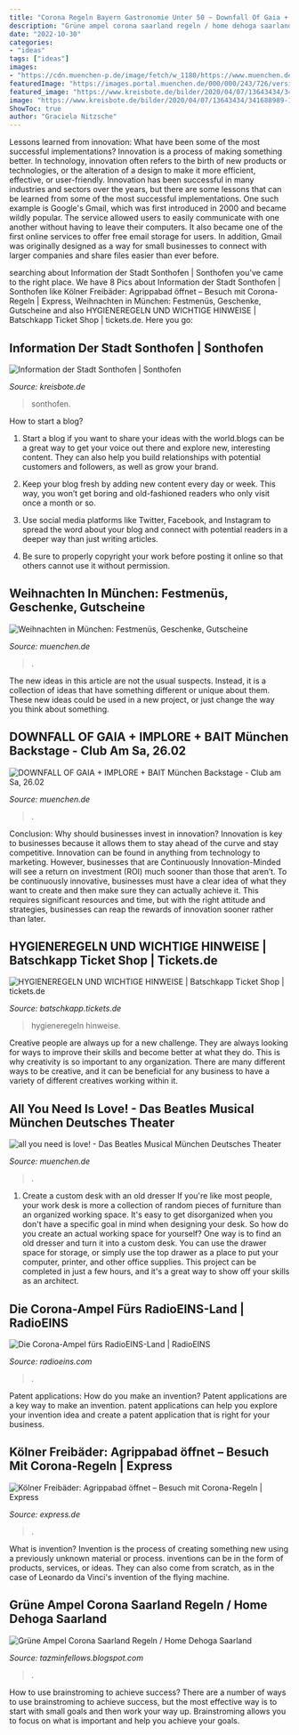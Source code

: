 ```yaml
---
title: "Corona Regeln Bayern Gastronomie Unter 50 ~ Downfall Of Gaia + Implore + Bait München Backstage"
description: "Grüne ampel corona saarland regeln / home dehoga saarland"
date: "2022-10-30"
categories:
- "ideas"
tags: ["ideas"]
images:
- "https://cdn.muenchen-p.de/image/fetch/w_1180/https://www.muenchen.de/media/aktuell-2020/lichterspiele/20201128-christbaum2020-hp-anettegoettlicher-1283.jpg"
featuredImage: "https://images.portal.muenchen.de/000/000/243/726/versions/1606397514_605dbed88f7bf_653x269_605dbed989bed.png"
featured_image: "https://www.kreisbote.de/bilder/2020/04/07/13643434/341688989-1280px-sonthofen_ordensburg_2-6ef.jpg"
image: "https://www.kreisbote.de/bilder/2020/04/07/13643434/341688989-1280px-sonthofen_ordensburg_2-6ef.jpg"
ShowToc: true
author: "Graciela Nitzsche"
---
```



Lessons learned from innovation: What have been some of the most successful implementations?
Innovation is a process of making something better. In technology, innovation often refers to the birth of new products or technologies, or the alteration of a design to make it more efficient, effective, or user-friendly. Innovation has been successful in many industries and sectors over the years, but there are some lessons that can be learned from some of the most successful implementations.
One such example is Google's Gmail, which was first introduced in 2000 and became wildly popular. The service allowed users to easily communicate with one another without having to leave their computers. It also became one of the first online services to offer free email storage for users. In addition, Gmail was originally designed as a way for small businesses to connect with larger companies and share files easier than ever before.

	

		
searching about Information der Stadt Sonthofen | Sonthofen you've came to the right place. We have 8 Pics about Information der Stadt Sonthofen | Sonthofen like Kölner Freibäder: Agrippabad öffnet – Besuch mit Corona-Regeln | Express, Weihnachten in München: Festmenüs, Geschenke, Gutscheine and also HYGIENEREGELN UND WICHTIGE HINWEISE | Batschkapp Ticket Shop | tickets.de. Here you go:
		
    
## Information Der Stadt Sonthofen | Sonthofen

<img loading=lazy src="https://www.kreisbote.de/bilder/2020/04/07/13643434/341688989-1280px-sonthofen_ordensburg_2-6ef.jpg" onerror="this.onerror=null;this.src='https://tse1.mm.bing.net/th?id=OIP.XvI0YTogQkX0LBmNE3U0TQHaEK&amp;pid=15.1';" alt="Information der Stadt Sonthofen | Sonthofen">

_Source: kreisbote.de_

>sonthofen. 

	

How to start a blog?
1. Start a blog if you want to share your ideas with the world.blogs can be a great way to get your voice out there and explore new, interesting content. They can also help you build relationships with potential customers and followers, as well as grow your brand.
2. Keep your blog fresh by adding new content every day or week. This way, you won’t get boring and old-fashioned readers who only visit once a month or so.

3. Use social media platforms like Twitter, Facebook, and Instagram to spread the word about your blog and connect with potential readers in a deeper way than just writing articles.

4. Be sure to properly copyright your work before posting it online so that others cannot use it without permission.

    
## Weihnachten In München: Festmenüs, Geschenke, Gutscheine

<img loading=lazy src="https://cdn.muenchen-p.de/image/fetch/w_1180/https://www.muenchen.de/media/aktuell-2020/lichterspiele/20201128-christbaum2020-hp-anettegoettlicher-1283.jpg" onerror="this.onerror=null;this.src='https://tse3.mm.bing.net/th?id=OIP.xtVtfhwtT9Hql8Yr5EMTEgHaCx&amp;pid=15.1';" alt="Weihnachten in München: Festmenüs, Geschenke, Gutscheine">

_Source: muenchen.de_

>. 

	

The new ideas in this article are not the usual suspects. Instead, it is a collection of ideas that have something different or unique about them. These new ideas could be used in a new project, or just change the way you think about something.

    
## DOWNFALL OF GAIA + IMPLORE + BAIT München Backstage - Club Am Sa, 26.02

<img loading=lazy src="https://images.portal.muenchen.de/000/000/243/726/versions/1606397514_605dbed88f7bf_653x269_605dbed989bed.png" onerror="this.onerror=null;this.src='https://tse3.mm.bing.net/th?id=OIP.sdpJxZdgNoHvNqdN4ENR5gHaDD&amp;pid=15.1';" alt="DOWNFALL OF GAIA + IMPLORE + BAIT München Backstage - Club am Sa, 26.02">

_Source: muenchen.de_

>. 

	

Conclusion: Why should businesses invest in innovation?
Innovation is key to businesses because it allows them to stay ahead of the curve and stay competitive. Innovation can be found in anything from technology to marketing. However, businesses that are Continuously Innovation-Minded will see a return on investment (ROI) much sooner than those that aren’t. To be continuously innovative, businesses must have a clear idea of what they want to create and then make sure they can actually achieve it. This requires significant resources and time, but with the right attitude and strategies, businesses can reap the rewards of innovation sooner rather than later.

    
## HYGIENEREGELN UND WICHTIGE HINWEISE | Batschkapp Ticket Shop | Tickets.de

<img loading=lazy src="https://media.tickets.de/blogs/fb69e63b-cc41-4713-b737-b3f6eb8d535e/e792b81c-8631-4ffd-b54e-a77bf4d30103.png" onerror="this.onerror=null;this.src='https://tse3.mm.bing.net/th?id=OIP.mb-bJi8WIxfOlJ11YPh8PQHaKe&amp;pid=15.1';" alt="HYGIENEREGELN UND WICHTIGE HINWEISE | Batschkapp Ticket Shop | tickets.de">

_Source: batschkapp.tickets.de_

>hygieneregeln hinweise. 

	

Creative people are always up for a new challenge. They are always looking for ways to improve their skills and become better at what they do. This is why creativity is so important to any organization. There are many different ways to be creative, and it can be beneficial for any business to have a variety of different creatives working within it.

    
## All You Need Is Love! - Das Beatles Musical München Deutsches Theater

<img loading=lazy src="https://images.portal.muenchen.de/000/000/243/726/versions/comedy_605df5b648718_486x269_605df5b73ef79.png" onerror="this.onerror=null;this.src='https://tse4.mm.bing.net/th?id=OIP.fbXv2YXj5W_DSZdkxrKJMwHaEG&amp;pid=15.1';" alt="all you need is love! - Das Beatles Musical München Deutsches Theater">

_Source: muenchen.de_

>. 

	

1. Create a custom desk with an old dresser
If you're like most people, your work desk is more a collection of random pieces of furniture than an organized working space. It's easy to get disorganized when you don't have a specific goal in mind when designing your desk. So how do you create an actual working space for yourself? One way is to find an old dresser and turn it into a custom desk. You can use the drawer space for storage, or simply use the top drawer as a place to put your computer, printer, and other office supplies. This project can be completed in just a few hours, and it's a great way to show off your skills as an architect.

    
## Die Corona-Ampel Fürs RadioEINS-Land | RadioEINS

<img loading=lazy src="https://www.radioeins.com/storage/thumbs/960x538c/f:png/r:1603104374/10476568.png" onerror="this.onerror=null;this.src='https://tse4.mm.bing.net/th?id=OIP.rwq6-SjDzSK04AAq3qqAbQHaEJ&amp;pid=15.1';" alt="Die Corona-Ampel fürs RadioEINS-Land | RadioEINS">

_Source: radioeins.com_

>. 

	

Patent applications: How do you make an invention?
Patent applications are a key way to make an invention. patent applications can help you explore your invention idea and create a patent application that is right for your business.

    
## Kölner Freibäder: Agrippabad öffnet – Besuch Mit Corona-Regeln | Express

<img loading=lazy src="https://images.live.dumontnext.de/live_c34d5d28-d078-45b6-a160-506513d856cf.jpg?w=4000&amp;auto=format&amp;q=75&amp;format=auto&amp;s=a9ccfe7b9eadcc49944ae8582e3733bc" onerror="this.onerror=null;this.src='https://tse4.mm.bing.net/th?id=OIP.enFK-Ev-LRouz-Jugm1AvAHaD4&amp;pid=15.1';" alt="Kölner Freibäder: Agrippabad öffnet – Besuch mit Corona-Regeln | Express">

_Source: express.de_

>. 

	

What is invention?
Invention is the process of creating something new using a previously unknown material or process. inventions can be in the form of products, services, or ideas. They can also come from scratch, as in the case of Leonardo da Vinci's invention of the flying machine.

    
## Grüne Ampel Corona Saarland Regeln / Home Dehoga Saarland

<img loading=lazy src="https://lh3.googleusercontent.com/proxy/69rhUCRh886Vs1fTZ-4g8I4p7Nt7IvfQ6GdJUnrP0LJznhFZhAbRyr5Srbl22eS0DkqgAKJpB4pWJVlA0gx1Yg45frgKOC_1Yz3hI8Xd9fFVAnxzZwMb9rRaVbDrJ13RZAWlfOjOImDoOESA1hh8g_M1WoELMnUca6MQ7jGUzWU6HNraa0A405sHvDPQcr_kO_hccdETWjN-w8NB--k1d1GEkuMP2duIVWBCyA=w1200-h630-p-k-no-nu" onerror="this.onerror=null;this.src='https://tse3.mm.bing.net/th?id=OIP.CFYX6Hdc-V6vs3J3keRFDgHaHq&amp;pid=15.1';" alt="Grüne Ampel Corona Saarland Regeln / Home Dehoga Saarland">

_Source: tazminfellows.blogspot.com_

>. 

	

How to use brainstroming to achieve success?
There are a number of ways to use brainstroming to achieve success, but the most effective way is to start with small goals and then work your way up. Brainstroming allows you to focus on what is important and help you achieve your goals.

